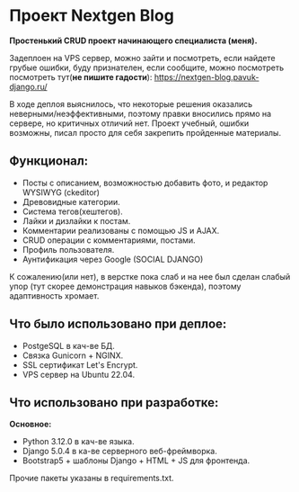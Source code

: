 # Проект Nextgen Blog
**Простенький CRUD проект начинающего специалиста (меня).**

Задеплоен на VPS сервер, можно зайти и посмотреть, если найдете грубые ошибки, буду признателен, если сообщите, можно посмотреть посмотреть тут(**не пишите гадости**):
https://nextgen-blog.pavuk-django.ru/

В ходе деплоя выяснилось, что некоторые решения оказались неверными/неэффективными, поэтому правки вносились прямо на сервере, но критичных отличий нет.
Проект учебный, ошибки возможны, писал просто для себя закрепить пройденные материалы.

## Функционал:
* Посты с описанием, возможностью добавить фото, и редактор WYSIWYG (ckeditor)
* Древовидные категории.
* Система тегов(хештегов).
* Лайки и дизлайки к постам.
* Комментарии реализованы с помощью JS и AJAX.
* CRUD операции с комментариями, постами.
* Профиль пользователя.
* Аунтификация через Google (SOCIAL DJANGO)

К сожалению(или нет), в верстке пока слаб и на нее был сделан слабый упор (тут скорее демонстрация навыков бэкенда), поэтому адаптивность хромает.

## Что было использовано при деплое:
* PostgeSQL в кач-ве  БД.
* Связка Gunicorn + NGINX.
* SSL сертификат Let's Encrypt.
* VPS сервер на Ubuntu 22.04.

## Что использовано при разработке:
**Основное:**
* Python 3.12.0 в кач-ве языка.
* Django 5.0.4 в ка-ве серверного веб-фреймворка.
* Bootstrap5 + шаблоны Django + HTML + JS для фронтенда.

Прочие пакеты указаны в requirements.txt.
